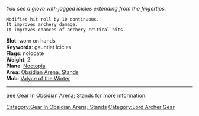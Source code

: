 *You see a glove with jagged icicles extending from the fingertips.*

`Modifies hit roll by 10 continuous.`  
`It improves archery damage.`  
`It improves chances of archery critical hits.`

**Slot**: worn on hands  
**Keywords**: gauntlet icicles  
**Flags**: nolocate  
**Weight**: 2  
**Plane**: [Noctopia](:Category:Noctopia "wikilink")  
**Area**: [Obsidian Arena;
Stands](:Category:Obsidian_Arena;_Stands "wikilink")  
**Mob**: [Valyce of the Winter](Valyce_Of_The_Winter "wikilink")

------------------------------------------------------------------------

See [Gear In Obsidian Arena;
Stands](:Category:Gear_In_Obsidian_Arena;_Stands "wikilink") for more
information.

[Category:Gear In Obsidian Arena;
Stands](Category:Gear_In_Obsidian_Arena;_Stands "wikilink")
[Category:Lord Archer Gear](Category:Lord_Archer_Gear "wikilink")
